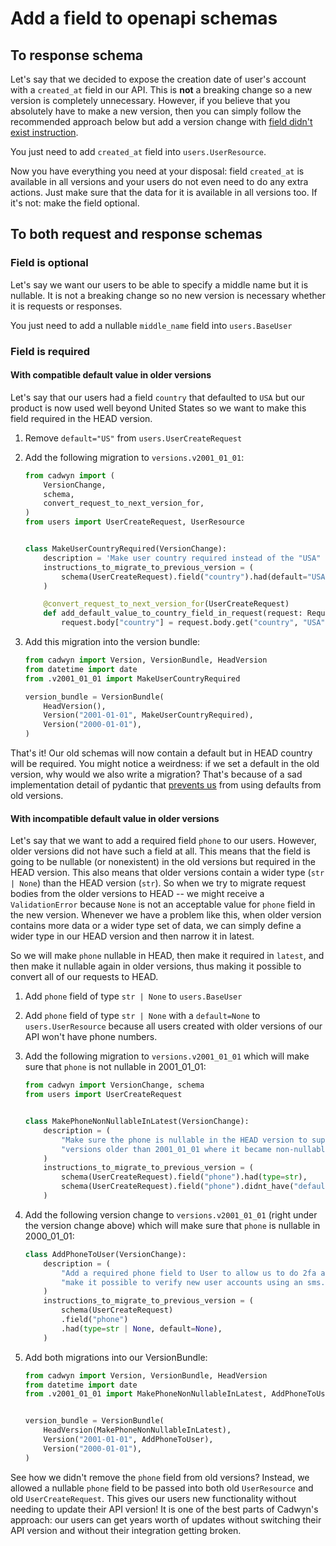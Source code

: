 # Add a field to openapi schemas

## To response schema

Let's say that we decided to expose the creation date of user's account with a `created_at` field in our API. This is **not** a breaking change so a new version is completely unnecessary. However, if you believe that you absolutely have to make a new version, then you can simply follow the recommended approach below but add a version change with [field didn't exist instruction](../../concepts/schema_migrations.md#remove-a-field-from-the-older-version).

You just need to add `created_at` field into `users.UserResource`.

Now you have everything you need at your disposal: field `created_at` is available in all versions and your users do not even need to do any extra actions. Just make sure that the data for it is available in all versions too. If it's not: make the field optional.

## To both request and response schemas

### Field is optional

Let's say we want our users to be able to specify a middle name but it is nullable. It is not a breaking change so no new version is necessary whether it is requests or responses.

You just need to add a nullable `middle_name` field into `users.BaseUser`

### Field is required

#### With compatible default value in older versions

Let's say that our users had a field `country` that defaulted to `USA` but our product is now used well beyond United States so we want to make this field required in the HEAD version.

1. Remove `default="US"` from `users.UserCreateRequest`
2. Add the following migration to `versions.v2001_01_01`:

    ```python
    from cadwyn import (
        VersionChange,
        schema,
        convert_request_to_next_version_for,
    )
    from users import UserCreateRequest, UserResource


    class MakeUserCountryRequired(VersionChange):
        description = 'Make user country required instead of the "USA" default'
        instructions_to_migrate_to_previous_version = (
            schema(UserCreateRequest).field("country").had(default="USA"),
        )

        @convert_request_to_next_version_for(UserCreateRequest)
        def add_default_value_to_country_field_in_request(request: RequestInfo):
            request.body["country"] = request.body.get("country", "USA")
    ```

3. Add this migration into the version bundle:

    ```python
    from cadwyn import Version, VersionBundle, HeadVersion
    from datetime import date
    from .v2001_01_01 import MakeUserCountryRequired

    version_bundle = VersionBundle(
        HeadVersion(),
        Version("2001-01-01", MakeUserCountryRequired),
        Version("2000-01-01"),
    )
    ```


That's it! Our old schemas will now contain a default but in HEAD country will be required. You might notice a weirdness: if we set a default in the old version, why would we also write a migration? That's because of a sad implementation detail of pydantic that [prevents us](../../concepts/schema_migrations.md#change-a-field-in-the-older-version) from using defaults from old versions.

#### With incompatible default value in older versions

Let's say that we want to add a required field `phone` to our users. However, older versions did not have such a field at all. This means that the field is going to be nullable (or nonexistent) in the old versions but required in the HEAD version. This also means that older versions contain a wider type (`str | None`) than the HEAD version (`str`). So when we try to migrate request bodies from the older versions to HEAD -- we might receive a `ValidationError` because `None` is not an acceptable value for `phone` field in the new version. Whenever we have a problem like this, when older version contains more data or a wider type set of data,  we can simply define a wider type in our HEAD version and then narrow it in latest.

So we will make `phone` nullable in HEAD, then make it required in `latest`, and then make it nullable again in older versions, thus making it possible to convert all of our requests to HEAD.

1. Add `phone` field of type `str | None` to `users.BaseUser`
2. Add `phone` field of type `str | None` with a `default=None` to `users.UserResource` because all users created with older versions of our API won't have phone numbers.
3. Add the following migration to `versions.v2001_01_01` which will make sure that `phone` is not nullable in 2001_01_01:

    ```python
    from cadwyn import VersionChange, schema
    from users import UserCreateRequest


    class MakePhoneNonNullableInLatest(VersionChange):
        description = (
            "Make sure the phone is nullable in the HEAD version to support "
            "versions older than 2001_01_01 where it became non-nullable"
        )
        instructions_to_migrate_to_previous_version = (
            schema(UserCreateRequest).field("phone").had(type=str),
            schema(UserCreateRequest).field("phone").didnt_have("default"),
        )
    ```

4. Add the following version change to `versions.v2001_01_01` (right under the version change above) which will make sure that `phone` is nullable in 2000_01_01:

    ```python
    class AddPhoneToUser(VersionChange):
        description = (
            "Add a required phone field to User to allow us to do 2fa and to "
            "make it possible to verify new user accounts using an sms."
        )
        instructions_to_migrate_to_previous_version = (
            schema(UserCreateRequest)
            .field("phone")
            .had(type=str | None, default=None),
        )
    ```

5. Add both migrations into our VersionBundle:

    ```python
    from cadwyn import Version, VersionBundle, HeadVersion
    from datetime import date
    from .v2001_01_01 import MakePhoneNonNullableInLatest, AddPhoneToUser


    version_bundle = VersionBundle(
        HeadVersion(MakePhoneNonNullableInLatest),
        Version("2001-01-01", AddPhoneToUser),
        Version("2000-01-01"),
    )
    ```


See how we didn't remove the `phone` field from old versions? Instead, we allowed a nullable `phone` field to be passed into both old `UserResource` and old `UserCreateRequest`. This gives our users new functionality without needing to update their API version! It is one of the best parts of Cadwyn's approach: our users can get years worth of updates without switching their API version and without their integration getting broken.
